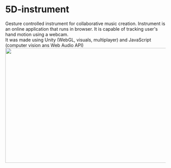 # 5D-instrument
Gesture controlled instrument for collaborative music creation. Instrument is an online application that runs in browser. It is capable of tracking user's hand motion using a webcam.  
It was made using Unity (WebGL, visuals, multiplayer) and JavaScript (computer vision ans Web Audio API)   
<img src="https://blog.macieksypniewski.com/wp-content/uploads/2021/05/5D_instr.gif" width="640" height="360" />
